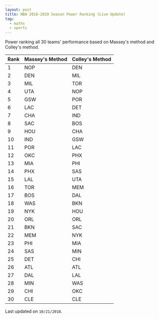 ```yaml
---
layout: post
title: NBA 2018-2019 Season Power Ranking (Live Update)
tag:
  - maths
  - sports
---
```


Power ranking all 30 teams' performance based on Massey's method and Colley's method.

|Rank|Massey's Method|Colley's Method|
|---|---|---|
|1|NOP|DEN|
|2|DEN|MIL|
|3|MIL|TOR|
|4|UTA|NOP|
|5|GSW|POR|
|6|LAC|DET|
|7|CHA|IND|
|8|SAC|BOS|
|9|HOU|CHA|
|10|IND|GSW|
|11|POR|LAC|
|12|OKC|PHX|
|13|MIA|PHI|
|14|PHX|SAS|
|15|LAL|UTA|
|16|TOR|MEM|
|17|BOS|DAL|
|18|WAS|BKN|
|19|NYK|HOU|
|20|ORL|ORL|
|21|BKN|SAC|
|22|MEM|NYK|
|23|PHI|MIA|
|24|SAS|MIN|
|25|DET|CHI|
|26|ATL|ATL|
|27|DAL|LAL|
|28|MIN|WAS|
|29|CHI|OKC|
|30|CLE|CLE|

Last updated on `10/21/2018`.

